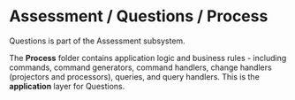# Assessment / Questions / Process

Questions is part of the Assessment subsystem.
  
The **Process** folder contains application logic and business rules - including commands, command generators, command handlers, change handlers (projectors and processors), queries, and query handlers. This is the **application** layer for Questions.
